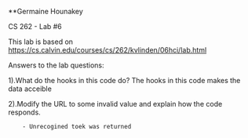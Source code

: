 **Germaine Hounakey 

CS 262 - Lab #6

This lab is based on https://cs.calvin.edu/courses/cs/262/kvlinden/06hci/lab.html

Answers to the lab questions:


1).What do the hooks in this code do?
        The hooks in this code makes the data acceible


2).Modify the URL to some invalid value and explain how the code responds.

        - Unrecogined toek was returned 

